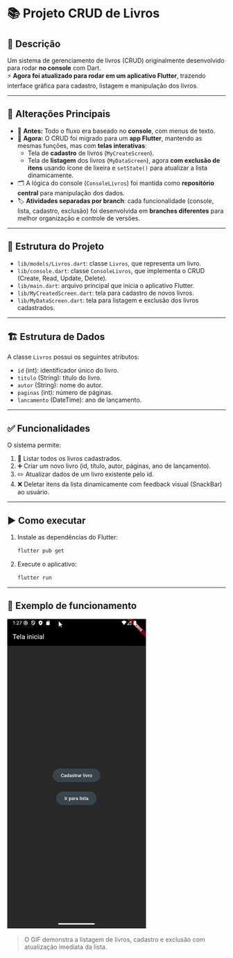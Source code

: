 # 📚 Projeto CRUD de Livros

## 📝 Descrição
Um sistema de gerenciamento de livros (CRUD) originalmente desenvolvido para rodar **no console** com Dart.  
⚡ **Agora foi atualizado para rodar em um aplicativo Flutter**, trazendo interface gráfica para cadastro, listagem e manipulação dos livros.

---

## 🚀 Alterações Principais
- 🔄 **Antes:** Todo o fluxo era baseado no **console**, com menus de texto.  
- 🎨 **Agora:** O CRUD foi migrado para um **app Flutter**, mantendo as mesmas funções, mas com **telas interativas**:
  - Tela de **cadastro** de livros (`MyCreateScreen`).
  - Tela de **listagem** dos livros (`MyDataScreen`), agora **com exclusão de itens** usando ícone de lixeira e `setState()` para atualizar a lista dinamicamente.
- 🗂 A lógica do console (`ConsoleLivros`) foi mantida como **repositório central** para manipulação dos dados.
- 🏷️ **Atividades separadas por branch**: cada funcionalidade (console, lista, cadastro, exclusão) foi desenvolvida em **branches diferentes** para melhor organização e controle de versões.

---

## 📂 Estrutura do Projeto
- `lib/models/Livros.dart`: classe `Livros`, que representa um livro.
- `lib/console.dart`: classe `ConsoleLivros`, que implementa o CRUD (Create, Read, Update, Delete).
- `lib/main.dart`: arquivo principal que inicia o aplicativo Flutter.
- `lib/MyCreatedScreen.dart`: tela para cadastro de novos livros.
- `lib/MyDataScreen.dart`: tela para listagem e exclusão dos livros cadastrados.

---

## 🏗 Estrutura de Dados
A classe `Livros` possui os seguintes atributos:
- `id` (int): identificador único do livro.
- `titulo` (String): título do livro.
- `autor` (String): nome do autor.
- `paginas` (int): número de páginas.
- `lancamento` (DateTime): ano de lançamento.

---

## ✅ Funcionalidades
O sistema permite:
1. 📖 Listar todos os livros cadastrados.
2. ➕ Criar um novo livro (id, título, autor, páginas, ano de lançamento).
3. ✏️ Atualizar dados de um livro existente pelo id.
4. ❌ Deletar itens da lista dinamicamente com feedback visual (SnackBar) ao usuário.

---

## ▶️ Como executar
1. Instale as dependências do Flutter:
   ```bash
   flutter pub get
   ```
2. Execute o aplicativo:
   ```bash
   flutter run
   ```

---

## 📸 Exemplo de funcionamento

![gif_datela](./midia/atividade_2.gif)

> O GIF demonstra a listagem de livros, cadastro e exclusão com atualização imediata da lista.
